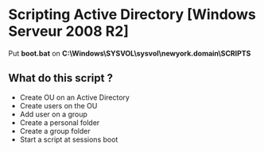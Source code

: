 # Scripting Active Directory [Windows Serveur 2008 R2]

Put **boot.bat** on **C:\Windows\SYSVOL\sysvol\newyork.domain\SCRIPTS**

## What do this script ?
* Create OU on an Active Directory
* Create users on the OU
* Add user on a group
* Create a personal folder
* Create a group folder
* Start a script at sessions boot
